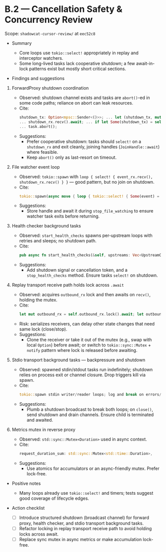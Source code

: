 # B.2 — Cancellation Safety & Concurrency Review

Scope: `shadowcat-cursor-review/` at `eec52c8`

- Summary
  - Core loops use `tokio::select!` appropriately in replay and interceptor watchers.
  - Some long-lived tasks lack cooperative shutdown; a few await-in-lock patterns exist but mostly short critical sections.

- Findings and suggestions

1) ForwardProxy shutdown coordination
   - Observed: shutdown channel exists and tasks are `abort()`-ed in some code paths; reliance on abort can leak resources.
   - Cite:
     ```55:59,143:147,654:655,659:659:shadowcat-cursor-review/src/proxy/forward.rs
     shutdown_tx: Option<mpsc::Sender<()>>; ... let (shutdown_tx, mut shutdown_rx) = mpsc::channel::<()>(1);
     ... shutdown_rx.recv().await; ... if let Some(shutdown_tx) = self.shutdown_tx.take() { let _ = shutdown_tx.send(()).await; }
     ... task.abort();
     ```
   - Suggestions:
     - Prefer cooperative shutdown: tasks should `select!` on a `shutdown_rx` and exit cleanly, joining handles (`JoinHandle::await`) where feasible.
     - Keep `abort()` only as last-resort on timeout.

2) File watcher event loop
   - Observed: `tokio::spawn` with `loop { select! { event_rx.recv(), shutdown_rx.recv() } }` — good pattern, but no join on shutdown.
   - Cite:
     ```388:415:shadowcat-cursor-review/src/interceptor/rules_interceptor.rs
     tokio::spawn(async move { loop { tokio::select! { Some(event) = event_rx.recv() => { ... } _ = shutdown_rx.recv() => break; } } });
     ```
   - Suggestions:
     - Store handle and await it during `stop_file_watching` to ensure watcher task exits before returning.

3) Health checker background tasks
   - Observed: `start_health_checks` spawns per-upstream loops with retries and sleeps; no shutdown path.
   - Cite:
     ```75:86,90:133,196:201:shadowcat-cursor-review/src/proxy/health_checker.rs
     pub async fn start_health_checks(&self, upstreams: Vec<UpstreamConfig>) { for upstream in upstreams { tokio::spawn(async move { Self::health_check_loop(...).await; }); } }
     ```
   - Suggestions:
     - Add shutdown signal or cancellation token, and a `stop_health_checks` method. Ensure tasks `select!` on shutdown.

4) Replay transport receive path holds lock across `.await`
   - Observed: acquires `outbound_rx` lock and then awaits on `recv()`, holding the mutex.
   - Cite:
     ```368:375:shadowcat-cursor-review/src/transport/replay.rs
     let mut outbound_rx = self.outbound_rx.lock().await; let outbound_rx = outbound_rx.as_mut().ok_or(...)?; match outbound_rx.recv().await { ... }
     ```
   - Risk: serializes receivers, can delay other state changes that need same lock (close/stop).
   - Suggestions:
     - Clone the receiver or take it out of the mutex (e.g., swap with local `Option`) before await; or switch to `tokio::sync::Mutex` + `notify` pattern where lock is released before awaiting.

5) Stdio transport background tasks — backpressure and shutdown
   - Observed: spawned stdin/stdout tasks run indefinitely; shutdown relies on process exit or channel closure. Drop triggers kill via spawn.
   - Cite:
     ```60:101,103:139:shadowcat-cursor-review/src/transport/stdio.rs
     tokio::spawn stdin writer/reader loops; log and break on errors/EOF; no explicit shutdown signal.
     ```
   - Suggestions:
     - Plumb a shutdown broadcast to break both loops; on `close()`, send shutdown and drain channels. Ensure child is terminated and awaited.

6) Metrics mutex in reverse proxy
   - Observed: `std::sync::Mutex<Duration>` used in async context.
   - Cite:
     ```319:337:shadowcat-cursor-review/src/proxy/reverse.rs
     request_duration_sum: std::sync::Mutex<std::time::Duration>,
     ```
   - Suggestions:
     - Use atomics for accumulators or an async-friendly mutex. Prefer lock-free.

- Positive notes
  - Many loops already use `tokio::select!` and timers; tests suggest good coverage of lifecycle edges.

- Action checklist
  - [ ] Introduce structured shutdown (broadcast channel) for forward proxy, health checker, and stdio transport background tasks.
  - [ ] Refactor locking in replay transport receive path to avoid holding locks across await.
  - [ ] Replace sync mutex in async metrics or make accumulation lock-free.
